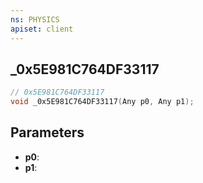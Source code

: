 ```yaml
---
ns: PHYSICS
apiset: client
---
```

## _0x5E981C764DF33117

```c
// 0x5E981C764DF33117
void _0x5E981C764DF33117(Any p0, Any p1);
```


## Parameters
* **p0**:
* **p1**: